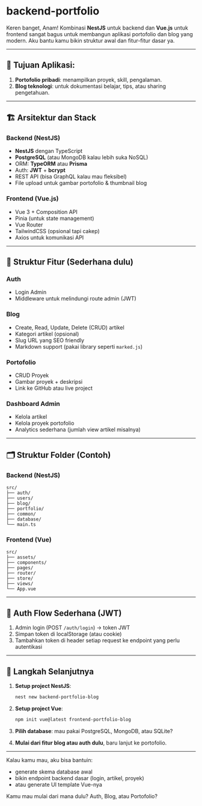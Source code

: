 # backend-portfolio

Keren banget, Anam! Kombinasi **NestJS** untuk backend dan **Vue.js** untuk frontend sangat bagus untuk membangun aplikasi portofolio dan blog yang modern. Aku bantu kamu bikin struktur awal dan fitur-fitur dasar ya.

---

## 🎯 Tujuan Aplikasi:

1. **Portofolio pribadi**: menampilkan proyek, skill, pengalaman.
2. **Blog teknologi**: untuk dokumentasi belajar, tips, atau sharing pengetahuan.

---

## 🏗️ Arsitektur dan Stack

### Backend (NestJS)

* **NestJS** dengan TypeScript
* **PostgreSQL** (atau MongoDB kalau lebih suka NoSQL)
* ORM: **TypeORM** atau **Prisma**
* Auth: **JWT** + **bcrypt**
* REST API (bisa GraphQL kalau mau fleksibel)
* File upload untuk gambar portofolio & thumbnail blog

### Frontend (Vue.js)

* Vue 3 + Composition API
* Pinia (untuk state management)
* Vue Router
* TailwindCSS (opsional tapi cakep)
* Axios untuk komunikasi API

---

## 🧩 Struktur Fitur (Sederhana dulu)

### Auth

* Login Admin
* Middleware untuk melindungi route admin (JWT)

### Blog

* Create, Read, Update, Delete (CRUD) artikel
* Kategori artikel (opsional)
* Slug URL yang SEO friendly
* Markdown support (pakai library seperti `marked.js`)

### Portofolio

* CRUD Proyek
* Gambar proyek + deskripsi
* Link ke GitHub atau live project

### Dashboard Admin

* Kelola artikel
* Kelola proyek portofolio
* Analytics sederhana (jumlah view artikel misalnya)

---

## 🗂️ Struktur Folder (Contoh)

### Backend (NestJS)

```
src/
├── auth/
├── users/
├── blog/
├── portfolio/
├── common/
├── database/
└── main.ts
```

### Frontend (Vue)

```
src/
├── assets/
├── components/
├── pages/
├── router/
├── store/
├── views/
└── App.vue
```

---

## 🔐 Auth Flow Sederhana (JWT)

1. Admin login (POST `/auth/login`) → token JWT
2. Simpan token di localStorage (atau cookie)
3. Tambahkan token di header setiap request ke endpoint yang perlu autentikasi

---

## 🚀 Langkah Selanjutnya

1. **Setup project NestJS**:

   ```bash
   nest new backend-portfolio-blog
   ```

2. **Setup project Vue**:

   ```bash
   npm init vue@latest frontend-portfolio-blog
   ```

3. **Pilih database**: mau pakai PostgreSQL, MongoDB, atau SQLite?

4. **Mulai dari fitur blog atau auth dulu**, baru lanjut ke portofolio.

---

Kalau kamu mau, aku bisa bantuin:

* generate skema database awal
* bikin endpoint backend dasar (login, artikel, proyek)
* atau generate UI template Vue-nya

Kamu mau mulai dari mana dulu? Auth, Blog, atau Portofolio?
